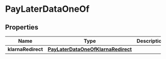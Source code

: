 

# PayLaterDataOneOf


## Properties

| Name | Type | Description | Notes |
|------------ | ------------- | ------------- | -------------|
|**klarnaRedirect** | [**PayLaterDataOneOfKlarnaRedirect**](PayLaterDataOneOfKlarnaRedirect.md) |  |  |



